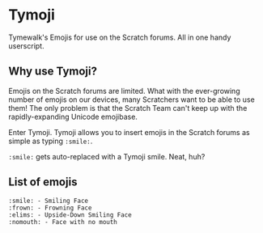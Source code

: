 # Tymoji
Tymewalk's Emojis for use on the Scratch forums. All in one handy userscript.

## Why use Tymoji?
Emojis on the Scratch forums are limited. What with the ever-growing number of emojis on our devices, many Scratchers want to be able to use them! The only problem is that the Scratch Team can't keep up with the rapidly-expanding Unicode emojibase.

Enter Tymoji. Tymoji allows you to insert emojis in the Scratch forums as simple as typing `:smile:`.

`:smile:` gets auto-replaced with a Tymoji smile. Neat, huh?

## List of emojis

    :smile: - Smiling Face
    :frown: - Frowning Face
    :elims: - Upside-Down Smiling Face
    :nomouth: - Face with no mouth
